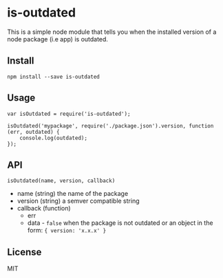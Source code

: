 # is-outdated

This is a simple node module that tells you when the installed version of a node package (i.e app) is outdated.

## Install

    npm install --save is-outdated

## Usage

    var isOutdated = require('is-outdated');

    isOutdated('mypackage', require('./package.json').version, function (err, outdated) {
        console.log(outdated);
    });

## API

`isOutdated(name, version, callback)`

* name (string) the name of the package
* version (string) a semver compatible string
* callback (function)
    * err
    * data - `false` when the package is not outdated or an object in the form: `{ version: 'x.x.x' }`

## License

MIT
